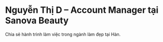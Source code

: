 # Nguyễn Thị D – Account Manager tại Sanova Beauty
Chia sẻ hành trình làm việc trong ngành làm đẹp tại Hàn.